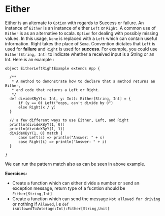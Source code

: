# Either 
Either is an alternate to `Option` with regards to Success or failure. 
An instance of `Either` is an instance of either `Left` or `Right`.
A common use of `Either` is as an alternative to scala.
`Option` for dealing with possibly missing values.
In this usage, `None` is replaced with a `Left` which can contain useful information. Right takes the place of `Some`. 
Convention dictates that `Left` is used for **failure** and `Right` is used for **success**.
For example, you could use `Either[String, Int]` to indicate whether a received input is a String or an Int.
Here is an example : 

```
object EitherLeftRightExample extends App {

  /**
   * A method to demonstrate how to declare that a method returns an Either,
   * and code that returns a Left or Right.
   */
  def divideXByY(x: Int, y: Int): Either[String, Int] = {
      if (y == 0) Left("oops, can't divide by 0")
      else Right(x / y)
  }
  
  // a few different ways to use Either, Left, and Right
  println(divideXByY(1, 0))
  println(divideXByY(1, 1))
  divideXByY(1, 0) match {
      case Left(s) => println("Answer: " + s)
      case Right(i) => println("Answer: " + i)
  }

}

```
We can run the pattern match also as  can be seen in above example.

**Exercises:**

- Create a function which can either divide a number or send an exception message, return type of a fucntion should be  `Either[String,Int]`
- Create a function which can send the message `Not allowed for driving` or nothing if `Allowed`, i.e  `def isAllowedToVote(age:Int):Either[String,Unit]` 


